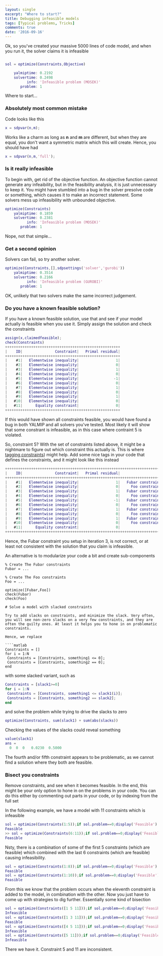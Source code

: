 ```yaml
---
layout: single
excerpt: "Where to start?"
title: Debugging infeasible models
tags: [Typical problems, Tricks]
comments: true
date: '2016-09-16'
---
```


Ok, so you've created your massive 5000 lines of code model, and when you run it, the solver claims it is infeasible

````matlab

sol = optimize(Constraints,Objective)

    yalmiptime: 0.2192
    solvertime: 0.2498
          info: 'Infeasible problem (MOSEK)'
       problem: 1
````

Where to start...

### Absolutely most common mistake

Code looks like this

````matlab
x = sdpvar(n,m);
````

Works like a charm as long as **n** and **m** are different, but when they are equal, you don't want a symmetric matrix which this will create. Hence, you should have had

````matlab
x = sdpvar(n,m,'full');
````


### Is it really infeasible

To begin with, get rid of the objective function. An objective function cannot generate any infeaibility, but in the feasibility analysis, it is just unnecessary to keep it. You might have stumbled into a bug in the solver presolve code or something, which causes it to make an incorrect statement. Some solvers mess up infeasibility with unbounded objective.

````matlab
optimize(Constraints)
    yalmiptime: 0.1859
    solvertime: 0.2381
          info: 'Infeasible problem (MOSEK)'
       problem: 1
````

Nope, not that simple...

### Get a second opinion

Solvers can fail, so try another solver.

````matlab
optimize(Constraints,[],sdpsettings('solver','gurobi'))
    yalmiptime: 0.3514
    solvertime: 0.2166
          info: 'Infeasible problem (GUROBI)'
       problem: 1
````

OK, unlikely that two solvers make the same incorrect judgement.

### Do you have a known feasible solution?

If you have a known feasible solution, use that and see if your model actually is feasible when you use it. Simply assign the solution and check the constraints

````matlab
assign(x,claimedfeasible);
check(Constraints)
+++++++++++++++++++++++++++++++++++++++++++++++++++++
|    ID|               Constraint|   Primal residual|
+++++++++++++++++++++++++++++++++++++++++++++++++++++
|    #1|   Elementwise inequality|                 1|
|    #2|   Elementwise inequality|                 0|
|    #3|   Elementwise inequality|                 1|
|    #4|   Elementwise inequality|                 0|
|    #5|   Elementwise inequality|                -1|
|    #6|   Elementwise inequality|                 0|
|    #7|   Elementwise inequality|                 1|
|    #8|   Elementwise inequality|                 0|
|    #9|   Elementwise inequality|                 1|
|   #10|   Elementwise inequality|                 0|
|   #11|      Equality constraint|                 0|
+++++++++++++++++++++++++++++++++++++++++++++++++++++
````

If this would have shown all constraints feasible, you would have found a bug in both YALMIP and all solvers you've tested. Most likely it will show that some constrant is infeasible, as in this case where contraint 5 is violated.

So, constraint 5? With the set of constraints listed above, it might be a nightmare to figure out which constraint this actually is. This is where [tagging constraints](/taggingconstraints)) might help. Add some nice tags in your code that defines the constraints, and it might look like this instead

````matlab
++++++++++++++++++++++++++++++++++++++++++++++++++++++++++++++++++++++++++++
|    ID|               Constraint|   Primal residual|                   Tag|
++++++++++++++++++++++++++++++++++++++++++++++++++++++++++++++++++++++++++++
|    #1|   Elementwise inequality|                 1|   Fubar constraints 1|
|    #2|   Elementwise inequality|                 0|     Foo constraints 1|
|    #3|   Elementwise inequality|                 1|   Fubar constraints 2|
|    #4|   Elementwise inequality|                 0|     Foo constraints 2|
|    #5|   Elementwise inequality|                -1|   Fubar constraints 3|
|    #6|   Elementwise inequality|                 0|     Foo constraints 3|
|    #7|   Elementwise inequality|                 1|   Fubar constraints 4|
|    #8|   Elementwise inequality|                 0|     Foo constraints 4|
|    #9|   Elementwise inequality|                 1|   Fubar constraints 5|
|   #10|   Elementwise inequality|                 0|     Foo constraints 5|
|   #11|      Equality constraint|                 0|                      |
++++++++++++++++++++++++++++++++++++++++++++++++++++++++++++++++++++++++++++
````

Hence, the Fubar constraint you setup in iteration 3, is not correct, or at least not consistent with the solution that you claim is infeasible.

An alternative is to modularize your code a bit and create sub-components

````
% Create The Fubar constraints
Fubar = ...

% Create The Foo constraints
Foo = ...

optimize([Fubar,Foo])
check(Fubar)
check(Foo)

# Solve a model with slacked constraints

Try to add slacks on constraints, and minimize the slack. Very often, you will see non-zero slacks on a very few constraints, and they are often the guilty ones. At least it helps you to hone in on problematic constraints.

Hence, we replace

````matlab
Constraints = []
for i = 1:N
 Constraints = [Constraints, something1 <= 0];
 Constraints = [Constraints, something2 == 0];
end
````

with some slacked variant, such as

````matlab
Constraints = [slack1>=0]
for i = 1:N
 Constraints = [Constraints, something1 <= slack1(i)];
 Constraints = [Constraints, something2 == slack2];
end
````

and solve the problem while trying to drive the slacks to zero

````matlab
optimize(Constraints, sum(slack1) + sum(abs(slacks))
````

Checking the values of the slacks could reveal something
````matlab
value(slack1)
ans =
  0  0  0   0.0230  0.5000
````

The fourth and/or fifth constraint appears to be problematic, as we cannot find a solution where they both are feasible.


### Bisect you constraints

Remove constraints, and see when it becomes feasible. In the end, this might be your only option to hone in on the problems in your code. You can do this either by commenting out parts in your code, or by indexing from the full set

In the following example, we have a model with 11 constraints which is infeasible

````matlab
sol = optimize(Constraints(1:5));if sol.problem==0;display('Feasible');else;display('Infeasible');end
Feasible
>> sol = optimize(Constraints(6:11));if sol.problem==0;display('Feasible');else;display('Infeasible');end
Feasible
````

Nsty, there is a combination of some of the first 5 constraints (which are feasible) which combined with the last 6 constraints (which are feasible) causing infeasibility.

````matlab
sol = optimize(Constraints(1:8));if sol.problem==0;display('Feasible');else;display('Infeasible');end
Feasible
sol = optimize(Constraints(1:10));if sol.problem==0;display('Feasible');else;display('Infeasible');end
Feasible
````

From this we know that the problem occurs when the eleventh constraint is added to the model, in combination with the other. Now you just have to come up with strategies to dig further. Essentially some kind of bisection

````matlab
sol = optimize(Constraints([1 5 11]));if sol.problem==0;display('Feasible');else;display('Infeasible');end
Infeasible
sol = optimize(Constraints([1 3 11]));if sol.problem==0;display('Feasible');else;display('Infeasible');end
Feasible
sol = optimize(Constraints([4 5 11]));if sol.problem==0;display('Feasible');else;display('Infeasible');end
Infeasible
sol = optimize(Constraints([5 11]));if sol.problem==0;display('Feasible');else;display('Infeasible');end
Infeasible
````

There we have it. Constraint 5 and 11 are inconsistent.

